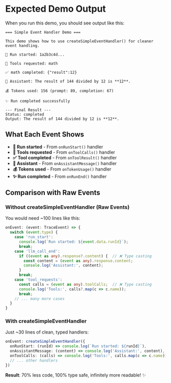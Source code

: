 # Expected Demo Output

When you run this demo, you should see output like this:

```
=== Simple Event Handler Demo ===

This demo shows how to use createSimpleEventHandler() for cleaner event handling.

🚀 Run started: 1a2b3c4d...

🔧 Tools requested: math

✅ math completed: {"result":12}

💬 Assistant: The result of 144 divided by 12 is **12**.

💰 Tokens used: 156 (prompt: 89, completion: 67)

✨ Run completed successfully

--- Final Result ---
Status: completed
Output: The result of 144 divided by 12 is **12**.
```

## What Each Event Shows

- **🚀 Run started** - From `onRunStart()` handler
- **🔧 Tools requested** - From `onToolCalls()` handler
- **✅ Tool completed** - From `onToolResult()` handler
- **💬 Assistant** - From `onAssistantMessage()` handler
- **💰 Tokens used** - From `onTokenUsage()` handler
- **✨ Run completed** - From `onRunEnd()` handler

## Comparison with Raw Events

### Without createSimpleEventHandler (Raw Events)

You would need ~100 lines like this:

```typescript
onEvent: (event: TraceEvent) => {
  switch (event.type) {
    case 'run_start':
      console.log(`Run started: ${event.data.runId}`);
      break;
    case 'llm_call_end':
      if ((event as any).response?.content) {  // ❌ Type casting
        const content = (event as any).response.content;
        console.log('Assistant:', content);
      }
      break;
    case 'tool_requests':
      const calls = (event as any).toolCalls;  // ❌ Type casting
      console.log('Tools:', calls?.map(c => c.name));
      break;
    // ... many more cases
  }
}
```

### With createSimpleEventHandler

Just ~30 lines of clean, typed handlers:

```typescript
onEvent: createSimpleEventHandler({
  onRunStart: (runId) => console.log(`Run started: ${runId}`),
  onAssistantMessage: (content) => console.log('Assistant:', content),
  onToolCalls: (calls) => console.log('Tools:', calls.map(c => c.name)),
  // ... other handlers
})
```

**Result**: 70% less code, 100% type safe, infinitely more readable! ✨

